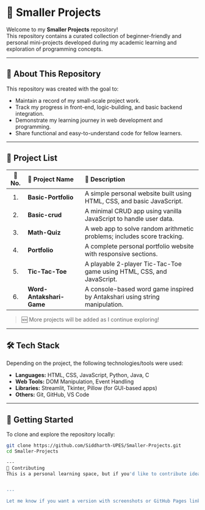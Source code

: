 # 📁 Smaller Projects

Welcome to my **Smaller Projects** repository!  
This repository contains a curated collection of beginner-friendly and personal mini-projects developed during my academic learning and exploration of programming concepts.

---

## 📖 About This Repository

This repository was created with the goal to:

- Maintain a record of my small-scale project work.
- Track my progress in front-end, logic-building, and basic backend integration.
- Demonstrate my learning journey in web development and programming.
- Share functional and easy-to-understand code for fellow learners.

---

## 📂 Project List

| 🔢 No. | 📌 Project Name             | 📝 Description                                                                 |
|:------:|:---------------------------|:------------------------------------------------------------------------------|
| 1.    | **Basic-Portfolio**         | A simple personal website built using HTML, CSS, and basic JavaScript.       |
| 2.    | **Basic-crud**              | A minimal CRUD app using vanilla JavaScript to handle user data.             |
| 3.    | **Math-Quiz**               | A web app to solve random arithmetic problems; includes score tracking.      |
| 4.    | **Portfolio**               | A complete personal portfolio website with responsive sections.              |
| 5.    | **Tic-Tac-Toe**             | A playable 2-player Tic-Tac-Toe game using HTML, CSS, and JavaScript.        |
| 6.    | **Word-Antakshari-Game**    | A console-based word game inspired by Antakshari using string manipulation.  |

> 🆕 More projects will be added as I continue exploring!

---

## 🛠️ Tech Stack

Depending on the project, the following technologies/tools were used:

- **Languages:** HTML, CSS, JavaScript, Python, Java, C
- **Web Tools:** DOM Manipulation, Event Handling
- **Libraries:** Streamlit, Tkinter, Pillow (for GUI-based apps)
- **Others:** Git, GitHub, VS Code

---

## 🚀 Getting Started

To clone and explore the repository locally:

 ```bash
git clone https://github.com/Siddharth-UPES/Smaller-Projects.git
cd Smaller-Projects

---
🤝 Contributing
This is a personal learning space, but if you'd like to contribute ideas or improvements, feel free to fork the repo and raise a pull request.


---

Let me know if you want a version with screenshots or GitHub Pages links for your projects.

